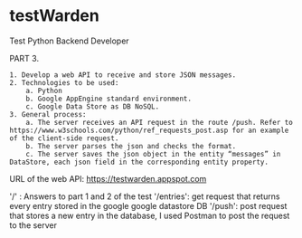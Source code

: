 # testWarden
Test Python Backend Developer

PART 3. 

    1. Develop a web API to receive and store JSON messages.
    2. Technologies to be used:
        a. Python 
        b. Google AppEngine standard environment. 
        c. Google Data Store as DB NoSQL.
    3. General process:
        a. The server receives an API request in the route /push. Refer to https://www.w3schools.com/python/ref_requests_post.asp for an example of the client-side request.
        b. The server parses the json and checks the format.
        c. The server saves the json object in the entity “messages” in DataStore, each json field in the corresponding entity property.

URL of the web API:
https://testwarden.appspot.com

'/' : Answers to part 1 and 2 of the test
'/entries': get request that returns every entry stored in the google google datastore DB
'/push': post request that stores a new entry in the database, I used Postman to post the request to the server

